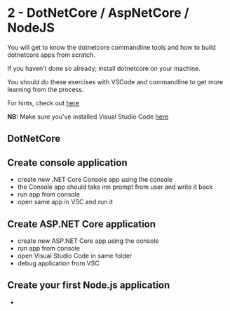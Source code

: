 # 2 - DotNetCore / AspNetCore / NodeJS

You will get to know the dotnetcore commandline tools and how to build dotnetcore apps from scratch. 

If you haven't done so already; install dotnetcore on your machine.

You should do these exercises with VSCode and commandline to get more learning from the process. 

For hints, check out <a href="https://code.visualstudio.com/docs/runtimes/dotnet">here</a>

**NB:** Make sure you've installed Visual Studio Code <a href="https://code.visualstudio.com/">here</a>


## DotNetCore

## Create console application
- create new .NET Core Console app using the console
- the Console app should take inn prompt from user and write it back
- run app from console
- open same app in VSC and run it

## Create ASP.NET Core application
- create new ASP.NET Core app using the console
- run app from console
- open Visual Studio Code in same folder
- debug application from VSC

## Create your first Node.js application
- 
